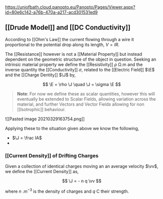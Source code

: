 https://uniofbath.cloud.panopto.eu/Panopto/Pages/Viewer.aspx?id=80e6c142-a76b-470a-a217-acd301531ed9

## [[Drude Model]] and [[DC Conductivity]]

 According to [[Ohm's Law]] the current flowing through a wire it proportional to the potential drop along its length, $V = IR$.
 
The [[Resistance]] however is not a [[Material Property]] but instead dependent on the geometric structure of the object in question. Seeking an intrinsic material property we define the [[Resistivity]] $\rho~\mathrm{\Omega.m}$ and the inverse quantity the [[Conductivity]]  $\sigma$, related to the [[Electric Field]] $\E$ and the [[Charge Dentity]] $\J$ by,

$$
\E = \rho \J \quad \J = \sigma \E
$$

> **Note**: For now we define these as scalar quantities, however this will eventually be extended to Scalar Fields, allowing variation across the material, and further Vectors and Vector Fields allowing for non [[Isotrophic]] behaviour.

![[Pasted image 20210329163754.png]]

Applying these to the situation given above we know the following,

- $\J = \frac IA$
- 

### [[Current Density]] of Drifting Charges

Given a collection of identical charges moving an an average velocity $\vv$, we define the [[Current Density]] as,

$$
\J = - n q \vv
$$

where $n~\mathrm{.m^{-3}}$ is the density of charges and $q~\mathrm{C}$ their strength.